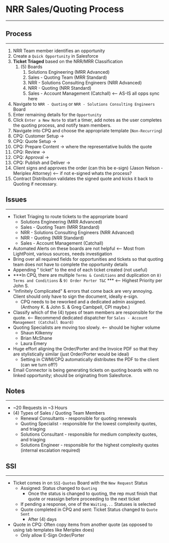# NRR Sales/Quoting Process
---
## Process
---
1. NRR Team member identifies an opportunity 
2. Create a `Quick Opportunity` in Salesforce
3. **Ticket Triaged** based on the NRR/MRR Classification
	1. (5) Boards
		1. Solutions Engineering (MRR Advanced)
		2. Sales - Quoting Team (MRR Standard)
		3. NRR - Solutions Consulting Engineers (NRR Advanced)
		4. NRR - Quoting (NRR Standard)
		5. Sales - Account Management (Catchall) <-- AS-IS all opps sync here
4. Navigate to `NRR - Quoting` or `NRR - Solutions Consulting Engineers` Board
5. Enter remaining details for the `Opportunity`
6. Click `Enter a New Note` to start a timer, add notes as the user completes the quoting process, and notify team members.
7. Navigate into CPQ and choose the appropriate template (`Non-Recurring`)
8. CPQ: Customer Setup -> 
9. CPQ: Quote Setup -> 
10. CPQ: Prepare Content -> where the representative builds the quote 
11. CPQ: Review ->
12. CPQ: Approval ->
13. CPQ: Publish and Deliver -> 
14. Client signs and approves the order (can this be e-sign) (Jason Nelson - Meriplex Attorney) <-- if not e-signed whats the process?
15. Contract Distribution validates the signed quote and kicks it back to Quoting if necessary.
## Issues
---
- Ticket Triaging to route tickets to the appropriate board
	- Solutions Engineering (MRR Advanced)
	- Sales - Quoting Team (MRR Standard)
	- NRR - Solutions Consulting Engineers (NRR Advanced)
	- NRR - Quoting (NRR Standard)
	- Sales - Account Management (Catchall)
- Automated Alerts on these boards are not helpful <-- Most from LightPoint, various sources, needs investigation
- Bring over all required fields for opportunities and tickets so that quoting team does not have to complete the opportunity details
- Appending " ticket" to the end of each ticket created (not useful)
- ***In CPQ, there are multiple `Terms & Conditions` and duplication on `8) Terms and Conditions` & `9) Order Porter T&C` *** <-- Highest Priority per John S.
- "Infinitely Complicated" & errors that come back are very annoying. Client should only have to sign the document, ideally e-sign.
	- CPQ needs to be reworked and a dedicated admin assigned. (Anthony K. & John S. & Greg Cambpell, CPI maybe.)
- Classify which of the (4) types of team members are responsible for the quote. <-- Recommend dedicated dispatcher for `Sales - Account Management (Catchall Board)`
- Quoting Specialists are moving too slowly. <-- should be higher volume
	- Shaun Kilkenny
	- Brian McShane
	- Laura Emery
- Huge effort aligning the Order/Porter and the Invoice PDF so that they are stylistically similar (just Order/Porter would be ideal)
	- Setting in CWM/CPQ automatically distributes the PDF to the client (can we turn off?)
- Email Connector is being generating tickets on quoting boards with no linked opportunity; should be originating from Salesforce.
## Notes
---
- ~20 Requests in ~3 Hours
- (4) Types of Sales / Quoting Team Members
	- Renewal Consultants - responsible for quoting renewals
	- Quoting Specialist - responsible for the lowest complexity quotes, and triaging
	- Solutions Consultant - responsible for medium complexity quotes, and triaging
	- Solutions Engineer - responsible for the highest complexity quotes (internal escalation required)

## SSI
---
- Ticket comes in on `SSI-Quotes` Board with the `New Request` Status
	- Assigned: Status changed to `Quoting` 
		- Once the status is changed to quoting, the rep must finish that quote or reassign before proceeding to the next ticket
	- If pending a response, one of the `Waiting...` Statuses is selected
	- Quote completed in CPQ and sent: Ticket Status changed to `Quote Sent`
		- After (4) days 
- Quote in CPQ: Often copy items from another quote (as opposed to using tab templates like Meriplex does)
	- Only allow E-Sign Order/Porter 